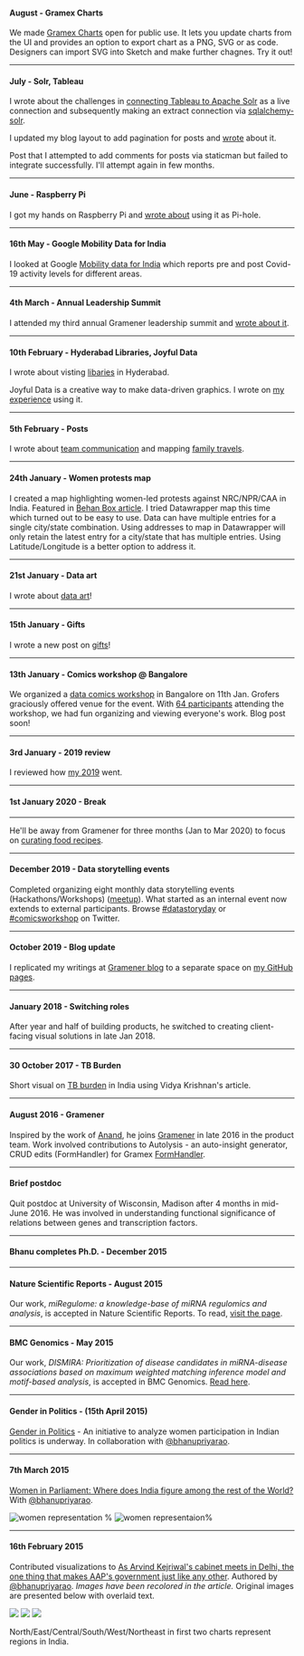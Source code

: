 #### August - Gramex Charts

We made [Gramex Charts](https://gramener.com/gramexcharts/) open for public use. It lets you update charts from the UI and provides an option to export chart as a PNG, SVG or as code. Designers can import SVG into Sketch and make further chagnes. Try it out!

-----

#### July - Solr, Tableau

I wrote about the challenges in [connecting Tableau to Apache Solr](https://bkamapantula.github.io/2020/07/20/solr-tableau.html) as a live connection and subsequently making an extract connection via [sqlalchemy-solr](https://bkamapantula.github.io/2020/07/29/sqlalchemy-solr.html).

I updated my blog layout to add pagination for posts and [wrote](https://bkamapantula.github.io/2020/07/10/jekyll-minima-pagination.html) about it.

Post that I attempted to add comments for posts via staticman but failed to integrate successfully. I'll attempt again in few months.

-----

#### June - Raspberry Pi

I got my hands on Raspberry Pi and [wrote about](https://bkamapantula.github.io/2020/06/27/raspberry-pi.html) using it as Pi-hole.

-----

#### 16th May - Google Mobility Data for India

I looked at Google [Mobility data for India](https://bkamapantula.github.io/2020/05/16/google-mobility.html)
which reports pre and post Covid-19 activity levels for different areas.

-----

#### 4th March - Annual Leadership Summit

I attended my third annual Gramener leadership summit and [wrote about it](https://bkamapantula.github.io/2020/03/04/leadership-summit-2020.html).

-----

#### 10th February - Hyderabad Libraries, Joyful Data

I wrote about visting [libaries](https://bkamapantula.github.io/2020/02/10/hyderabad-libraries.html) in Hyderabad.

Joyful Data is a creative way to make data-driven graphics. I wrote on [my experience](https://bkamapantula.github.io/2020/02/08/joyful-data.html) using it.

-----

#### 5th February - Posts

I wrote about [team communication](https://bkamapantula.github.io/2020/02/05/team-communication.html) and mapping [family travels](https://bkamapantula.github.io/2020/02/05/travel-map.html).

-----

#### 24th January - Women protests map

I created a map highlighting women-led protests against NRC/NPR/CAA in India. Featured in [Behan Box article](https://www.behanbox.com/women-led-protest-map-against-citizenship-laws-in-india/). I tried Datawrapper map this time which turned out to be easy to use. Data can have multiple entries for a single city/state combination. Using addresses to map in Datawrapper will only retain the latest entry for a city/state that has multiple entries. Using Latitude/Longitude is a better option to address it.

-----

#### 21st January - Data art

I wrote about [data art](https://bkamapantula.github.io/2020/01/21/data-art-round-1.html)\!

-----

#### 15th January - Gifts

I wrote a new post on [gifts](https://bkamapantula.github.io/2020/01/15/gifts.html)!

-----

#### 13th January - Comics workshop @ Bangalore

We organized a [data comics workshop](https://www.meetup.com/meetup-group-EkjzkhLt/events/266798548/) in Bangalore on 11th Jan. Grofers graciously offered venue for the event. With [64 participants](https://twitter.com/Gramener/status/1215851094032535552) attending the workshop, we had fun organizing and viewing everyone's work. Blog post soon!

-----

#### 3rd January - 2019 review

I reviewed how [my 2019](https://bkamapantula.github.io/2020/01/03/2019.html) went.

-----

#### 1st January 2020 - Break

-----

He'll be away from Gramener for three months (Jan to Mar 2020) to focus on [curating food recipes](https://bkamapantula.github.io/2020/01/03/food-recipes.html).

-----

#### December 2019 - Data storytelling events

Completed organizing eight monthly data storytelling events (Hackathons/Workshops) ([meetup](https://www.meetup.com/meetup-group-EkjzkhLt/)). What started as an internal event now extends to external participants. Browse [\#datastoryday](https://twitter.com/hashtag/datastoryday?src=hashtag_click) or [\#comicsworkshop](https://twitter.com/hashtag/comicsworkshop?src=hashtag_click) on Twitter.

-----

#### October 2019 - Blog update

I replicated my writings at [Gramener blog](https://blog.gramener.com/?s=bhanu) to a separate space on [my GitHub pages](https://bkamapantula.github.io).

-----

#### January 2018 - Switching roles

After year and half of building products, he switched to creating client-facing visual solutions in late Jan 2018.

-----

#### 30 October 2017 - TB Burden

Short visual on [TB burden](https://bkamapantula.github.io/tb-burden/) in India using Vidya Krishnan's article.

-----

#### August 2016 - Gramener

Inspired by the work of [Anand](http://www.s-anand.net/), he joins [Gramener](https://www.gramener.com) in late 2016 in the product team. Work involved contributions to Autolysis - an auto-insight generator, CRUD edits (FormHandler) for Gramex
[FormHandler](https://learn.gramener.com/guide/formhandler).

-----

#### Brief postdoc

Quit postdoc at University of Wisconsin, Madison after 4 months in mid-June 2016. He was involved in understanding functional significance of relations between genes and transcription factors.

-----

#### Bhanu completes Ph.D. - December 2015

-----

#### Nature Scientific Reports - August 2015

Our work, *miRegulome: a knowledge-base of miRNA regulomics and analysis*, is accepted in Nature Scientific Reports. To read, [visit the page](http://www.nature.com/articles/srep12832).

-----

#### BMC Genomics - May 2015

Our work, *DISMIRA: Prioritization of disease candidates in miRNA-disease associations based on maximum weighted matching inference model and motif-based analysis*, is accepted in BMC Genomics. [Read here](http://www.biomedcentral.com/1471-2164/16/S5/S12).

-----

#### Gender in Politics - (15th April 2015)

[Gender in Politics](http://genderinpolitics.org/) - An initiative to analyze women participation in Indian politics is underway. In collaboration with [@bhanupriyarao](https://twitter.com/bhanupriyarao).

-----

#### 7th March 2015

[Women in Parliament: Where does India figure among the rest of the World?](https://factly.in/women-in-parliament-where-does-india-figure-among-the-rest-world/) With [@bhanupriyarao](https://twitter.com/bhanupriyarao).

![women representation %](images/asia.png) ![women representaion%](images/brics.png)

-----

#### 16th February 2015

Contributed visualizations to [As Arvind Kejriwal's cabinet meets in Delhi, the one thing that makes AAP's government just like any other](http://scroll.in/article/707064/As-Arvind-Kejriwals-cabinet-meets-in-Delhi-the-one-thing-that-makes-AAPs-government-just-like-any-other). Authored by [@bhanupriyarao](https://twitter.com/bhanupriyarao). *Images have been recolored in the article.* Original images are presented below with overlaid text.

![](images/series-1-y.gif) ![](images/series-2-y.gif)
![](images/series-3-y.gif)

North/East/Central/South/West/Northeast in first two charts represent regions in India.
